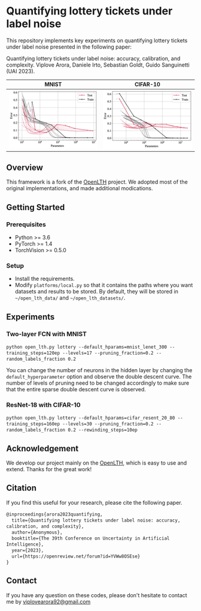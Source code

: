# Quantifying lottery tickets under label noise

This repository implements key experiments on quantifying lottery tickets under label noise presented in the following paper:

Quantifying lottery tickets under label noise: accuracy, calibration, and complexity. Viplove Arora, Daniele Irto, Sebastian Goldt, Guido Sanguinetti (UAI 2023).

MNIST                      |  CIFAR-10
:-------------------------:|:-------------------------:
![](./sdd_mnist_n20_h2.png)| ![](./sdd_cifar10_n20.png)

## Overview
This framework is a fork of the [OpenLTH](https://github.com/facebookresearch/open_lth) project. We adopted most of the original implementations, and made additional modications.

## Getting Started
### Prerequisites
- Python >= 3.6
- PyTorch >= 1.4
- TorchVision >= 0.5.0

### Setup
- Install the requirements.
-  Modify `platforms/local.py` so that it contains the paths where you want datasets and results to be stored. By default, they will be stored in `~/open_lth_data/` and `~/open_lth_datasets/`.

## Experiments
### Two-layer FCN with MNIST
```
python open_lth.py lottery --default_hparams=mnist_lenet_300 --training_steps=120ep --levels=17 --pruning_fraction=0.2 --random_labels_fraction 0.2
```
You can change the number of neurons in the hidden layer by changing the `default_hyperparameter` option and observe the double descent curve. The number of levels of pruning need to be changed accordingly to make sure that the entire sparse double descent curve is observed.

### ResNet-18 with CIFAR-10
```
python open_lth.py lottery --default_hparams=cifar_resent_20_80 --training_steps=160ep --levels=30 --pruning_fraction=0.2 --random_labels_fraction 0.2 --rewinding_steps=10ep
```

## Acknowledgement
We develop our project mainly on the [OpenLTH](https://github.com/facebookresearch/open_lth), which is easy to use and extend. Thanks for the great work!
## Citation
If you find this useful for your research, please cite the following paper.
```
@inproceedings{arora2023quantifying,
  title={Quantifying lottery tickets under label noise: accuracy, calibration, and complexity},
  author={Anonymous},
  booktitle={The 39th Conference on Uncertainty in Artificial Intelligence},
  year={2023},
  url={https://openreview.net/forum?id=YVWw8OSEse}
}
```

## Contact
If you have any question on these codes, please don't hesitate to contact me by viplovearora92@gmail.com
